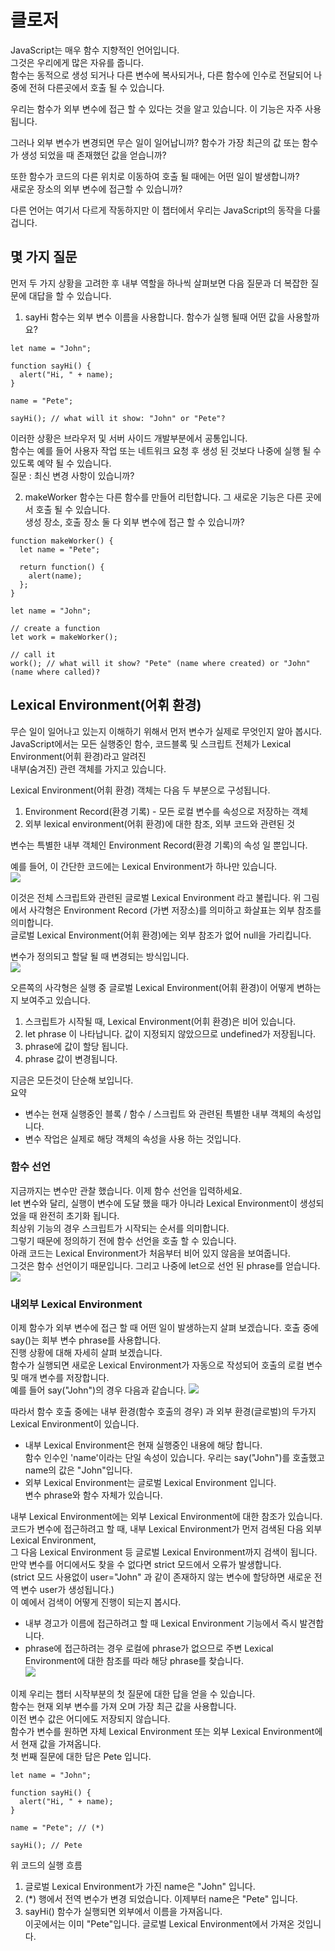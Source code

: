 # 클로저

JavaScript는 매우 함수 지향적인 언어입니다.  
그것은 우리에게 많은 자유를 줍니다.  
함수는 동적으로 생성 되거나 다른 변수에 복사되거나, 다른 함수에 인수로 전달되어 나중에 전혀 다른곳에서 호출 될 수 있습니다.

우리는 함수가 외부 변수에 접근 할 수 있다는 것을 알고 있습니다. 이 기능은 자주 사용됩니다.  

그러나 외부 변수가 변경되면 무슨 일이 일어납니까?
함수가 가장 최근의 값 또는 함수가 생성 되었을 때 존재했던 값을 얻습니까?  

또한 함수가 코드의 다른 위치로 이동하여 호출 될 때에는 어떤 일이 발생합니까?  
새로운 장소의 외부 변수에 접근할 수 있습니까?  

다른 언어는 여기서 다르게 작동하지만 이 챕터에서 우리는 JavaScript의 동작을 다룰겁니다.

## 몇 가지 질문  
먼저 두 가지 상황을 고려한 후 내부 역할을 하나씩 살펴보면 다음 질문과 더 복잡한 질문에 대답을 할 수 있습니다.
1. sayHi 함수는 외부 변수 이름을 사용합니다. 함수가 실행 될때 어떤 값을 사용할까요? 
````
let name = "John";

function sayHi() {
  alert("Hi, " + name);
}

name = "Pete";

sayHi(); // what will it show: "John" or "Pete"?
````
이러한 상황은 브라우저 및 서버 사이드 개발부분에서 공통입니다.  
함수는 예를 들어 사용자 작업 또는 네트워크 요청 후 생성 된 것보다 나중에 실행 될 수 있도록 예약 될 수 있습니다.  
질문 : 최신 변경 사항이 있습니까?  

2. makeWorker 함수는 다른 함수를 만들어 리턴합니다. 그 새로운 기능은 다른 곳에서 호출 될 수 있습니다.  
   생성 장소, 호출 장소 둘 다 외부 변수에 접근 할 수 있습니까?
````
function makeWorker() {
  let name = "Pete";

  return function() {
    alert(name);
  };
}

let name = "John";

// create a function
let work = makeWorker();

// call it
work(); // what will it show? "Pete" (name where created) or "John" (name where called)?
````

## Lexical Environment(어휘 환경)
무슨 일이 일어나고 있는지 이해하기 위해서 먼저 변수가 실제로 무엇인지 알아 봅시다.
JavaScript에서는 모든 실행중인 함수, 코드블록 및 스크립트 전체가 Lexical Environment(어휘 환경)라고 알려진  
내부(숨겨진) 관련 객체를 가지고 있습니다.  

Lexical Environment(어휘 환경) 객체는 다음 두 부분으로 구성됩니다.
1. Environment Record(환경 기록) - 모든 로컬 변수를 속성으로 저장하는 객체
2. 외부 lexical environment(어휘 환경)에 대한 참조, 외부 코드와 관련된 것

변수는 특별한 내부 객체인 Environment Record(환경 기록)의 속성 일 뿐입니다.

예를 들어, 이 간단한 코드에는 Lexical Environment가 하나만 있습니다.  
![](https://javascript.info/article/closure/lexical-environment-global.svg)  

이것은 전체 스크립트와 관련된 글로벌 Lexical Environment 라고 불립니다.
위 그림에서 사각형은 Environment Record (가변 저장소)를 의미하고 화살표는 외부 참조를 의미합니다.  
글로벌 Lexical Environment(어휘 환경)에는 외부 참조가 없어 null을 가리킵니다.  

변수가 정의되고 할달 될 때 변경되는 방식입니다.  
![](https://javascript.info/article/closure/lexical-environment-global-2.svg)  

오른쪽의 사각형은 실행 중 글로벌 Lexical Environment(어휘 환경)이 어떻게 변하는 지 보여주고 있습니다.  
1. 스크립트가 시작될 때, Lexical Environment(어휘 환경)은 비어 있습니다.  
2. let phrase 이 나타납니다. 값이 지정되지 않았으므로 undefined가 저장됩니다.
3. phrase에 값이 할당 됩니다.
4. phrase 값이 변경됩니다.  

지금은 모든것이 단순해 보입니다.  
요약
* 변수는 현재 실행중인 블록 / 함수 / 스크립트 와 관련된 특별한 내부 객체의 속성입니다.  
* 변수 작업은 실제로 해당 객체의 속성을 사용 하는 것입니다.  

### 함수 선언 
지금까지는 변수만 관찰 했습니다. 이제 함수 선언을 입력하세요.  
let 변수와 달리, 실행이 변수에 도달 했을 때가 아니라 Lexical Environment이 생성되었을 때 완전히 초기화 됩니다.  
최상위 기능의 경우 스크립트가 시작되는 순서를 의미합니다.  
그렇기 때문에 정의하기 전에 함수 선언을 호출 할 수 있습니다.  
아래 코드는 Lexical Environment가 처음부터 비어 있지 않음을 보여줍니다.  
그것은 함수 선언이기 때문입니다. 그리고 나중에 let으로 선언 된 phrase를 얻습니다.  
![](https://javascript.info/article/closure/lexical-environment-global-3.svg) 

### 내외부 Lexical Environment
이제 함수가 외부 변수에 접근 할 때 어떤 일이 발생하는지 살펴 보겠습니다.
호출 중에 say()는 회부 변수 phrase를 사용합니다.  
진행 상황에 대해 자세히 살펴 보겠습니다.  
함수가 실행되면 새로운 Lexical Environment가 자동으로 작성되어 호출의 로컬 변수 및 매개 변수를 저장합니다.  
예를 들어 say("John")의 경우 다음과 같습니다. 
![](https://javascript.info/article/closure/lexical-environment-simple.svg)  

따라서 함수 호출 중에는 내부 환경(함수 호출의 경우) 과 외부 환경(글로벌)의 두가지 Lexical Environment이 있습니다.  
* 내부 Lexical Environment은 현재 실행중인 내용에 해당 합니다.  
  함수 인수인 'name'이라는 단일 속성이 있습니다. 우리는 say("John")를 호출했고 name의 값은 "John"입니다.  
* 외부 Lexical Environment는 글로벌 Lexical Environment 입니다.  
  변수 phrase와 함수 자체가 있습니다.  

내부 Lexical Environment에는 외부 Lexical Environment에 대한 참조가 있습니다. 
코드가 변수에 접근하려고 할 때, 내부 Lexical Environment가 먼저 검색된 다음 외부 Lexical Environment,  
그 다음 Lexical Environment 등 글로벌 Lexical Environment까지 검색이 됩니다.  
만약 변수를 어디에서도 찾을 수 없다면 strict 모드에서 오류가 발생합니다.   
(strict 모드 사용없이 user="John" 과 같이 존재하지 않는 변수에 할당하면 새로운 전역 변수 user가 생성됩니다.)  
이 예에서 검색이 어떻게 진행이 되는지 봅시다. 
* 내부 경고가 이름에 접근하려고 할 때 Lexical Environment 기능에서 즉시 발견합니다.  
* phrase에 접근하려는 경우 로컬에 phrase가 없으므로 주변 Lexical Environment에 대한 참조를 따라 해당 phrase를 찾습니다.  
![](https://javascript.info/article/closure/lexical-environment-simple-lookup.svg)  

이제 우리는 챕터 시작부분의 첫 질문에 대한 답을 얻을 수 있습니다.  
함수는 현재 외부 변수를 가져 오며 가장 최근 값을 사용합니다.  
이전 변수 값은 어디에도 저장되지 않습니다.  
함수가 변수를 원하면 자체 Lexical Environment 또는 외부 Lexical Environment에서 현재 값을 가져옵니다.  
첫 번째 질문에 대한 답은 Pete 입니다.
````
let name = "John";

function sayHi() {
  alert("Hi, " + name);
}

name = "Pete"; // (*)

sayHi(); // Pete
````
위 코드의 실행 흐름
1. 글로벌 Lexical Environment가 가진 name은 "John" 입니다.  
2. (*) 행에서 전역 변수가 변경 되었습니다. 이제부터 name은 "Pete" 입니다.  
3. sayHi() 함수가 실행되면 외부에서 이름을 가져옵니다.  
   이곳에서는 이미 "Pete"입니다. 글로벌 Lexical Environment에서 가져온 것입니다.  
